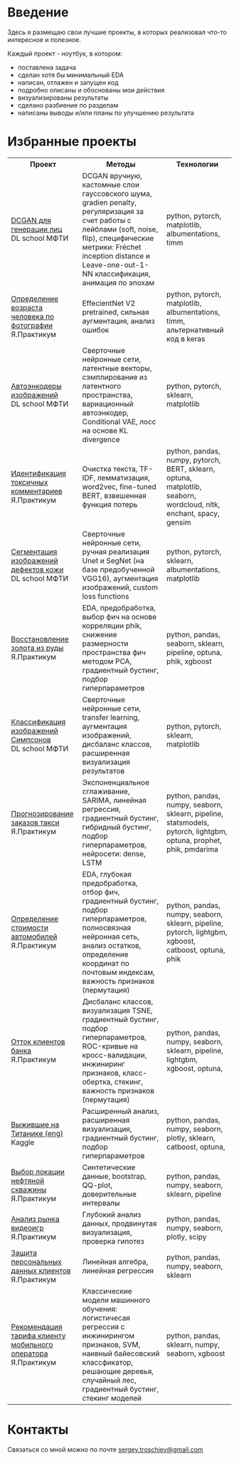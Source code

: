# Введение

Здесь я размещаю свои лучшие проекты, в которых реализовал что-то интересное и полезное.

Каждый проект - ноутбук, в котором:
- поставлена задача
- сделан хотя бы минимальный EDA
- написан, отлажен и запущен код
- подробно описаны и обоснованы мои действия
- визуализированы результаты
- сделано разбиение по разделам
- написаны выводы и/или планы по улучшению результата

# Избранные проекты
 
<table>
  <tr>
    <th>Проект</th>
    <th>Методы</th>
    <th>Технологии</th>
  </tr>

<tr>
    <td><a href=
"https://github.com/troschiev/DS_portfolio/tree/main/DCGAN_Faces"
>DCGAN для генерации лиц</a><br>DL school МФТИ</td>
    <td>DCGAN вручную, кастомные слои гауссовского шума, gradien penalty, регуляризация за счет работы с лейблами (soft, noise, flip), 
специфические метрики: Fréchet inception distance и Leave-one-out-1-NN классификация, анимация по эпохам</td>
    <td>python, pytorch, matplotlib, albumentations, timm</td>
  </tr>

<tr>
    <td><a href=
"https://github.com/troschiev/DS_portfolio/tree/main/Age_Regression_Photo"
>Определение возраста человека по фотографии</a><br>Я.Практикум</td>
    <td>EffecientNet V2 pretrained, сильная аугментация, анализ ошибок</td>
    <td>python, pytorch, matplotlib, albumentations, timm, альтернативный код в keras</td>
  </tr>
  <tr>
    <td><a href=
"https://github.com/troschiev/DS_portfolio/tree/main/Image_Autoencoders"
>Автоэнкодеры изображений</a><br>DL school МФТИ</td>
    <td>Сверточные нейронные сети, латентные векторы, сэмплирование из латентного пространства, вариационный автоэнкодер, Conditional VAE, лосс на основе KL divergence</td>
    <td>python, pytorch, sklearn, matplotlib</td>
  </tr>
<tr>
    <td><a href=
"https://github.com/troschiev/DS_portfolio/tree/main/BERT_Text_Classifiaction"
>Идентификация токсичных комментариев</a><br>Я.Практикум</td>
    <td>Очистка текста, TF-IDF, лемматизация, word2vec, fine-tuned BERT, взвешенная функция потерь</td>
    <td>python, pandas, numpy, pytorch, BERT, sklearn, optuna, matplotlib, seaborn, wordcloud, nltk, enchant, spacy, gensim</td>
  </tr>
  <tr>
  <tr>
    <td><a href=
"https://github.com/troschiev/DS_portfolio/tree/main/Semantic_Segmentation_Skin_Lesions"
>Сегментация изображений дефектов кожи</a><br>DL school МФТИ</td>
    <td>Сверточные нейронные сети, ручная реализация Unet и SegNet (на базе предобученной VGG16), аугментация изображений, custom loss functions</td>
    <td>python, pytorch, sklearn, albumentations, matplotlib</td>
  </tr>
  <tr>
    <td><a href=
"https://github.com/troschiev/DS_portfolio/blob/main/Gold_Ore_Extraction_Efficiency"
>Восстановление золота из руды</a><br>Я.Практикум</td>
    <td>EDA, предобработка, выбор фич на основе корреляции phik, снижение размерности пространства фич методом PCA, градиентный бустинг, подбор гиперпараметров</td>
    <td>python, pandas, seaborn, sklearn, pipeline, optuna, phik, xgboost</td>
  </tr>
<tr>
    <td><a href=
"https://github.com/troschiev/DS_portfolio/blob/main/Simpsons_Classification"
>Классификация изображений Симпсонов</a><br>DL school МФТИ</td>
    <td>Сверточные нейронные сети, transfer learning, аугментация изображений, дисбаланс классов, расширенная визуализация результатов</td>
    <td>python, pytorch, sklearn, matplotlib</td>
  </tr>
<tr>
    <td><a href=
"https://github.com/troschiev/DS_portfolio/blob/main/Taxi_Demand_Time_Series"
>Прогнозирование заказов такси</a><br>Я.Практикум</td>
    <td>Экспоненциальное сглаживание, SARIMA, линейная регрессия, градиентный бустинг, гибридный бустинг, подбор гиперпараметров, нейросети: dense, LSTM</td>
    <td>python, pandas, numpy, seaborn, sklearn, pipeline, statsmodels, pytorch, lightgbm, optuna, prophet, phik, pmdarima</td>
  </tr>
<tr>
    <td><a href=
"https://github.com/troschiev/DS_portfolio/blob/main/Used_Cars_Price_Prediction"
>Определение стоимости автомобилей</a><br>Я.Практикум</td>
    <td>EDA, глубокая предобработка, отбор фич, градиентный бустинг, подбор гиперпараметров, полносвязная нейронная сеть, анализ остатков, определение координат по почтовым индексам, важность признаков (пермутация)</td>
    <td>python, pandas, numpy, seaborn, sklearn, pipeline, pytorch, lightgbm, xgboost, catboost, optuna, phik</td>
  </tr>
<tr>
    <td><a href=
"https://github.com/troschiev/DS_portfolio/blob/main/Bank_Churn_Prediction"
>Отток клиентов банка</a><br>Я.Практикум</td>
    <td>Дисбаланс классов, визуализация TSNE, градиентный бустинг, подбор гиперпараметров, ROC-кривые на кросс-валидации, инжиниринг признаков, класс-обертка, стекинг, важность признаков (пермутация)</td>
    <td>python, pandas, numpy, seaborn, sklearn, pipeline, lightgbm, xgboost, optuna,</td>
  </tr>
<tr>
    <td><a href=
"https://github.com/troschiev/DS_portfolio/blob/main/Titanic_Kaggle"
>Выжившие на Титанике (eng)</a><br>Kaggle</td>
    <td>Расширенный анализ, расширенная визуализация, градиентный бустинг, подбор гиперпараметров</td>
    <td>python, pandas, numpy, seaborn, plotly, sklearn, catboost, optuna,</td>
  </tr>
<tr>
    <td><a href=
"https://github.com/troschiev/DS_portfolio/blob/main/Oil_Deposits"
>Выбор локации нефтяной скважины</a><br>Я.Практикум</td>
    <td>Синтетические данные, bootstrap, QQ-plot, доверительные интервалы</td>
    <td>python, pandas, numpy, seaborn, sklearn, pipeline</td>
  </tr>
<tr>
    <td><a href=
"https://github.com/troschiev/DS_portfolio/tree/main/Video_Games_Market_Analysis"
>Анализ рынка видеоигр</a><br>Я.Практикум</td>
    <td>Глубокий анализ данных, продвинутая визуализация, проверка гипотез</td>
    <td>python, pandas, numpy, seaborn, plotly, scipy</td>
  </tr>
<tr>
    <td><a href=
"https://github.com/troschiev/DS_portfolio/blob/main/Personal_Data_Encoding"
>Защита персональных данных клиентов</a><br>Я.Практикум</td>
    <td>Линейная алгебра, линейная регрессия</td>
    <td>python, pandas, numpy, seaborn, sklearn</td>
  </tr>
<tr>
    <td><a href=
"https://github.com/troschiev/DS_portfolio/blob/main/Cell_Tarif_Classification"
>Рекомендация тарифа клиенту мобильного оператора</a><br>Я.Практикум</td>
    <td>Классические модели машинного обучения: логистичесая регрессия с инжинирингом признаков, SVM, наивный байесовский классфикатор, решающие деревья, случайный лес, градиентный бустинг, стекинг моделей</td>
    <td>python, pandas, sklearn, numpy, seaborn, xgboost</td>
  </tr>
</table>

# Контакты

Связаться со мной можно по почте [sergey.troschiev@gmail.com](mailto:sergey.troschiev@gmail.com)